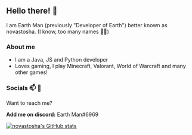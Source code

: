## Hello there! 👋

I am Earth Man (previously "Developer of Earth") better known as novastosha. (I know, too many names 😵‍💫)

### About me

  - I am a Java, JS and Python developer
  - Loves gaming, I play Minecraft, Valorant, World of Warcraft and many other games!

### Socials 📫 💬

  Want to reach me?
  
  **Add me on discord:** Earth Man#6969


[![novastosha's GitHub stats](https://github-readme-stats.vercel.app/api?username=novastosha)](https://github.com/novastosha/github-readme-stats)  
